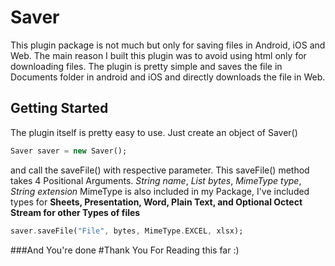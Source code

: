 # Saver

This plugin package is not much but only for saving files in Android, iOS and Web.
The main reason I built this plugin was to avoid using html only for downloading files.
The plugin is pretty simple and saves the file in Documents folder in android and iOS
and directly downloads the file in Web.

## Getting Started

The plugin itself is pretty easy to use.
Just create an object of Saver()

```dart
Saver saver = new Saver();
```

and call the saveFile() with respective parameter.
This saveFile() method takes 4 Positional Arguments.
_String name_, _List<dynamic> bytes_, _MimeType type_, _String extension_
MimeType is also included in my Package, I've included types for **Sheets, Presentation, Word, Plain Text, and Optional Octect Stream for other Types of files** 


```dart
saver.saveFile("File", bytes, MimeType.EXCEL, xlsx);
```

###And You're done 
#Thank You For Reading this far :)